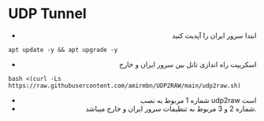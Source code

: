 # UDP Tunnel

<div align="right">


 - ابتدا سرور ایران را آپدیت کنید
<div align="left">
 
```
apt update -y && apt upgrade -y
```
<div align="right">


 - اسکریپت راه اندازی تانل بین سرور ایران و خارج
<div align="left">
 
```
bash <(curl -Ls https://raw.githubusercontent.com/amirmbn/UDP2RAW/main/udp2raw.sh)
```
<div align="right">


 - شماره 1 مربوط به نصب udp2raw است
 - شماره 2 و 3 مربوط به تنظیمات سرور ایران و خارج میباشد.
